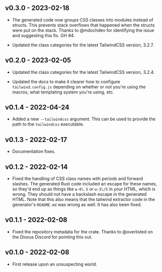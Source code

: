 ## v0.3.0 - 2023-02-18

- The generated code now groups CSS classes into modules instead of
  structs. This prevents stack overflows that happened when the structs were
  put on the stack. Thanks to @mdochdev for identifying the issue and
  suggesting this fix. GH #4.

- Updated the class categories for the latest TailwindCSS version, 3.2.7.

## v0.2.0 - 2023-02-05

- Updated the class categories for the latest TailwindCSS version, 3.2.4.

- Updated the docs to make it clearer how to configure `tailwind.config.js`
  depending on whether or not you're using the macros, what templating system
  you're using, etc.

## v0.1.4 - 2022-04-24

- Added a new `--tailwindcss` argument. This can be used to provide the path
  to the `tailwindcss` executable.

## v0.1.3 - 2022-02-17

- Documentation fixes.

## v0.1.2 - 2022-02-14

- Fixed the handling of CSS class names with periods and forward slashes. The
  generated Rust code included an escape for these names, so they'd end up as
  things like `w-0\.5` or `w-3\/5` in your HTML, which is wrong. They should
  not have a backslash escape in the generated HTML. Note that this also means
  that the tailwind extractor code in the generator's `README.md` was wrong as
  well. It has also been fixed.

## v0.1.1 - 2022-02-08

- Fixed the repository metadata for the crate. Thanks to @overlisted on the
  Dioxus Discord for pointing this out.

## v0.1.0 - 2022-02-08

- First release upon an unsuspecting world.

